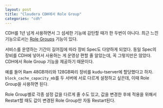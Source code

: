 ```yaml
---
layout: post
title: "Cloudera CDH에서 Role Group"
categories: "cdh"
---
```


CDH를 1년 넘게 사용하면서 그 섬세한 기능에 감탄할 때가 한 두번이 아니다. 최근 느낀 기능으로서는 [Role Groups](2017-09-30-druid-interval-retention.md) 기능이 있다.

서비스를 운영하는 기간이 길어짐에 따라 장비 Spec도 다양하게 되었다. 동일 Spec의 장비를 CDH에 넣어서 사용하는 게 운영상 편할 줄 알았는데, 꼭 그렇지만은 않았다. CDH에서 Role Group 기능을 제공하기 때문이다.

예를 들어 Ram 48GB까리와 128GB짜리 장비를 kudu-tserver에 할당했다고 하자. `block_cache_capacity_mb`를 두 서버에 서로 다르게 설정하고 싶은데, 이때 Role Group을 사용하면 된다.

Role Group별로 각종 설정 값을 다르게 줄 수도 있고, 값을 변경한 후에 적용을 위해서 Restart할 때도 값이 변경된 Role Group만 자동 Restart된다.
